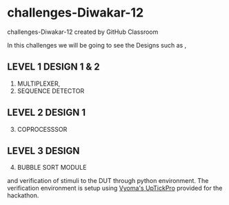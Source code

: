 # challenges-Diwakar-12
challenges-Diwakar-12 created by GitHub Classroom

In this challenges we will be going to see the Designs such as ,
## LEVEL 1 DESIGN 1 & 2
1) MULTIPLEXER,
2) SEQUENCE DETECTOR
## LEVEL 2 DESIGN 1
3) COPROCESSSOR
## LEVEL 3 DESIGN 
4) BUBBLE SORT MODULE

and verification of stimuli to the DUT through python environment.
The verification environment is setup using [Vyoma's UpTickPro](https://vyomasystems.com) provided for the hackathon.


